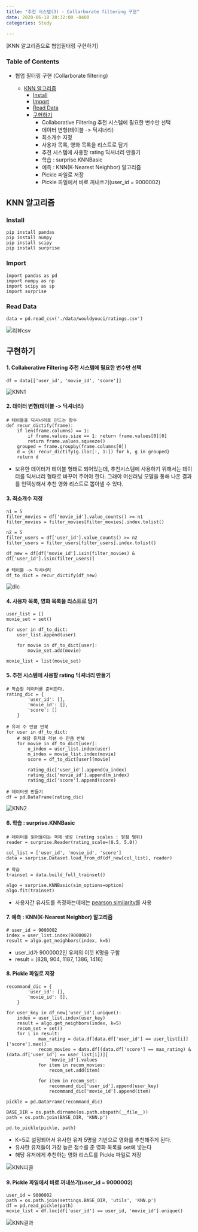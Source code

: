 ```yaml
---
title: "추천 시스템(3) - Collarborate filtering 구현"
date: 2020-06-10 20:32:00 -0400
categories: Study

---
```


[KNN 알고리즘으로 협업필터링 구현하기]



### Table of Contents

- 협업 필터링 구현 (Collarborate filtering)

  - [KNN 알고리즘](#knn-알고리즘)
    - [Install](#install)
    - [Import](#import)
    - [Read Data](#read-data)
    - [구현하기](#구현하기)
      - Collaborative Filtering 추천 시스템에 필요한 변수만 선택
      - 데이터 변형(테이블 -> 딕셔너리)
      - 최소개수 지정
      - 사용자 목록, 영화 목록을 리스트로 담기
      - 추천 시스템에 사용할 rating 딕셔너리 만들기
      - 학습 : surprise.KNNBasic
      - 예측 : KNN(K-Nearest Neighbor) 알고리즘 
      - Pickle 파일로 저장
      - Pickle 파일에서 바로 꺼내쓰기(user_id = 9000002)





## KNN 알고리즘



### Install

```
pip install pandas
pip install numpy
pip install scipy
pip install surprise
```



### Import

```
import pandas as pd
import numpy as np
import scipy as sp
import surprise
```



### Read Data

```
data = pd.read_csv('./data/wouldyouci/ratings.csv')
```

![리뷰csv](../../assets/images/study/recommend/리뷰csv.JPG)





## 구현하기

#### 1. Collaborative Filtering 추천 시스템에 필요한 변수만 선택

```
df = data[['user_id', 'movie_id', 'score']]
```

![KNN1](../../assets/images/study/recommend/KNN1.JPG)



#### 2. 데이터 변형(테이블 -> 딕셔너리)

```
# 테이블을 딕셔너리로 만드는 함수
def recur_dictify(frame):
    if len(frame.columns) == 1:
        if frame.values.size == 1: return frame.values[0][0]
        return frame.values.squeeze()
    grouped = frame.groupby(frame.columns[0])
    d = {k: recur_dictify(g.iloc[:, 1:]) for k, g in grouped}
    return d
```

- 보유한 데이터가 테이블 형태로 되어있는데, 추천시스템에 사용하기 위해서는 데이터를 딕셔너리 형태로 바꾸어 주어야 한다. 그래야 머신러닝 모델을 통해 나온 결과를 인덱싱해서 추천 영화 리스트로 뽑아낼 수 있다.



#### 3. 최소개수 지정

```
n1 = 5
filter_movies = df['movie_id'].value_counts() >= n1
filter_movies = filter_movies[filter_movies].index.tolist()

n2 = 5
filter_users = df['user_id'].value_counts() >= n2
filter_users = filter_users[filter_users].index.tolist()

df_new = df[df['movie_id'].isin(filter_movies) & df['user_id'].isin(filter_users)]

# 테이블 -> 딕셔너리
df_to_dict = recur_dictify(df_new)
```

![dic](../../assets/images/study/recommend/dic.JPG)



#### 4. 사용자 목록, 영화 목록을 리스트로 담기

```
user_list = []
movie_set = set()

for user in df_to_dict:
    user_list.append(user)

    for movie in df_to_dict[user]:
        movie_set.add(movie)

movie_list = list(movie_set)
```



#### 5. 추천 시스템에 사용할 rating 딕셔너리 만들기

```
# 학습할 데이터를 준비한다.
rating_dic = {
        'user_id': [],
        'movie_id': [],
        'score': []
    }
```

```
# 유저 수 만큼 반복
for user in df_to_dict:
	# 해당 유저의 리뷰 수 만큼 반복
    for movie in df_to_dict[user]:
        u_index = user_list.index(user)
        m_index = movie_list.index(movie)
        score = df_to_dict[user][movie]

        rating_dic['user_id'].append(u_index)
        rating_dic['movie_id'].append(m_index)
        rating_dic['score'].append(score)
        
# 데이터셋 만들기
df = pd.DataFrame(rating_dic)
```

![KNN2](../../assets/images/study/recommend/KNN2.JPG)

#### 6. 학습 : surprise.KNNBasic

```
# 데이터를 읽어들이는 객체 생성 (rating scales : 평점 범위)
reader = surprise.Reader(rating_scale=(0.5, 5.0))

col_list = ['user_id', 'movie_id', 'score']
data = surprise.Dataset.load_from_df(df_new[col_list], reader)

# 학습
trainset = data.build_full_trainset()

algo = surprise.KNNBasic(sim_options=option)
algo.fit(trainset)
```

- 사용자간 유사도를 측정하는데에는 [pearson similarity](https://ko.wikipedia.org/wiki/%ED%94%BC%EC%96%B4%EC%8A%A8_%EC%83%81%EA%B4%80_%EA%B3%84%EC%88%98)를 사용



#### 7. 예측 : KNN(K-Nearest Neighbor) 알고리즘 

```
# user_id = 9000002
index = user_list.index(9000002)
result = algo.get_neighbors(index, k=5)
```

- user_id가 9000002인 유저의 이웃 K명을 구함
- result = [828, 904, 1187, 1386, 1416]



#### 8. Pickle 파일로 저장

```
recommand_dic = {
        'user_id': [],
        'movie_id': [],
    }

for user_key in df_new['user_id'].unique():
    index = user_list.index(user_key)
    result = algo.get_neighbors(index, k=5)
    recom_set = set()
    for i in result:
            max_rating = data.df[data.df['user_id'] == user_list[i]]['score'].max()
            recom_movies = data.df[(data.df['score'] == max_rating) & (data.df['user_id'] == user_list[i])][
                'movie_id'].values
            for item in recom_movies:
                recom_set.add(item)

            for item in recom_set:
                recommand_dic['user_id'].append(user_key)
                recommand_dic['movie_id'].append(item)

pickle = pd.DataFrame(recommand_dic)

BASE_DIR = os.path.dirname(os.path.abspath(__file__))
path = os.path.join(BASE_DIR, 'KNN.p')

pd.to_pickle(pickle, path)
```

- K=5로 설정되어서 유사한 유저 5명을 기반으로 영화를 추천해주게 된다.
- 유사한 유저들이 가장 높은 점수를 준 영화 목록을 set에 넣는다
- 해당 유저에게 추천하는 영화 리스트를 Pickle 파일로 저장

![KNN피클](../../assets/images/study/recommend/KNN피클.JPG)

#### 9. Pickle 파일에서 바로 꺼내쓰기(user_id = 9000002)

```
user_id = 9000002
path = os.path.join(settings.BASE_DIR, 'utils', 'KNN.p')
df = pd.read_pickle(path)
movie_list = df.loc[df['user_id'] == user_id, 'movie_id'].unique()
```

![KNN결과](../../assets/images/study/recommend/KNN결과.JPG)